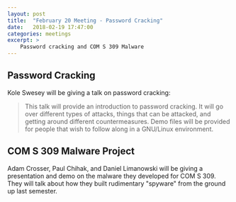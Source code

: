 ```yaml
---
layout: post
title:  "February 20 Meeting - Password Cracking"
date:   2018-02-19 17:47:00
categories: meetings
excerpt: >
    Password cracking and COM S 309 Malware
---
```


Password Cracking
---
Kole Swesey will be giving a talk on password cracking:

> This talk will provide an introduction to password cracking. It will go over
different types of attacks, things that can be attacked, and getting around
different countermeasures. Demo files will be provided for people that wish to
follow along in a GNU/Linux environment.

COM S 309 Malware Project
---
Adam Crosser, Paul Chihak, and Daniel Limanowski will be giving a presentation
and demo on the malware they developed for COM S 309. They will talk about how
they built rudimentary "spyware" from the ground up last semester.
